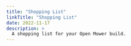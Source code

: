 ```yaml
---
title: "Shopping List"
linkTitle: "Shopping List"
date: 2022-11-17
description: >
  A shopping list for your Open Mower build.
---
```

